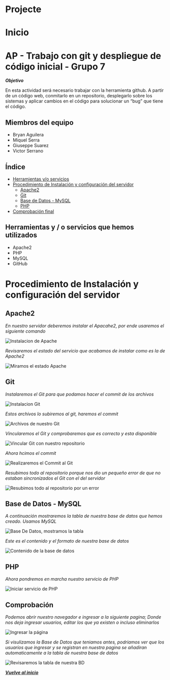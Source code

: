 # Projecte

# Inicio
# **AP - Trabajo con git y despliegue de código inicial - Grupo 7** 

***Objetivo***

En esta actividad será necesario trabajar con la herramienta github. A partir de un código web, conmitarlo en un repositorio, desplegarlo sobre los sistemas y aplicar cambios en el código para solucionar un “bug” que tiene el código.

## Miembros del equipo 

- Bryan Aguilera
- Miquel Serra
- Giuseppe Suarez
- Victor Serrano

## Índice

- [Herramientas y/o servicios](#herramientas-y--o-servicios-que-hemos-utilizados)
- [Procedimiento de Instalación y configuración del servidor](#procedimiento-de-instalación-y-configuración-del-servidor)
  - [Apache2](#apache2)
  - [Git](#git)
  - [Base de Datos - MySQL](#base-de-datos---mysql)
  - [PHP](#php)
- [Comprobación final](#comprobación)

## Herramientas y / o servicios que hemos utilizados

- Apache2
- PHP
- MySQL
- GitHub

# Procedimiento de Instalación y configuración del servidor

## Apache2

*En nuestro servidor deberemos instalar el Apacahe2, por ende usaremos el siguiente comando*

![Instalacion de Apache](docs/Imagenes/Instalacion-Apache.png "Imagen de la instalación del Apache2")

*Revisaremos el estado del servicio que acabamos de instalar como es la de Apache2*

![Miramos el estado Apache](docs/Imagenes/Status-apache.png "Imagen del estado del servicio del Apache2")

## Git

*Instalaremos el Git para que podamos hacer el commit de los archivos*

![Instalacion Git](docs/Imagenes/Instalacion-git.png "Instalamos el Git y podemos hacer el commit de los archivos")

*Estos archivos lo subiremos al git, haremos el commit*

![Archivos de nuestro Git](docs/Imagenes/Archivos.png "Archivos con el cual haremos el commit")

*Vincularemos el Git y comprobaremos que es correcto y esta disponible*

![Vincular Git con nuestro repositorio](docs/Imagenes/Vincular.png "Vinculamos el Git y hacemos comprobación")

*Ahora hcimos el commit*

![Realizaremos el Commit al Git](docs/Imagenes/Commit.png "Hacemos el commit")

*Resubimos todo al repositorio porque nos dio un pequeño error de que no estaban sincronizados el Git con el del servidor*

![Resubimos todo al repositorio por un error](docs/Imagenes/Force.png "Resubiremos todo por un pequeño error de sincronizacion")

## Base de Datos - MySQL

*A continuación mostraremos la tabla de nuestra base de datos que hemos creado. Usamos MySQL*

![Base De Datos, mostramos la tabla](docs/Imagenes/BD.png "Usaremos la base de datos de MySQL")

*Este es el contenido y el formato de nuestra base de datos*

![Contenido de la base de datos](docs/Imagenes/Contenido.png "Mostramos la base de datos")

## PHP 

*Ahora pondremos en marcha nuestro servicio de PHP*

![Iniciar servicio de PHP](docs/Imagenes/php.png "Iniciamos nuestro servicio de PHP")

## Comprobación

*Podemos abrir nuestro navegador e ingresar a la siguiente pagina; 
Donde nos deja ingresar usuarios, editar los que ya existen o incluso eliminarlos* 

![Ingresar la página](docs/Imagenes/Pagina.png "Ingresamos a la pagina web")


*Si visulizamos la Base de Datos que teniamos antes, podriamos ver que los usuarios que ingresar y se registran en nuestra pagina se añadiran automaticamente a la tabla de nuestra base de datos*

![Revisaremos la tabla de nuestra BD](docs/Imagenes/usuarios.png "Usuarios en nuestra basde de datos")

[***Vuelve al inicio***](#inicio)
